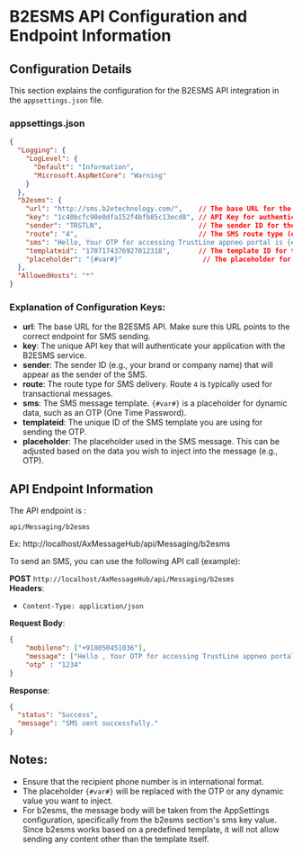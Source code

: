 
# B2ESMS API Configuration and Endpoint Information

## Configuration Details

This section explains the configuration for the B2ESMS API integration in the `appsettings.json` file.

### appsettings.json

```json
{
  "Logging": {
    "LogLevel": {
      "Default": "Information",
      "Microsoft.AspNetCore": "Warning"
    }
  },
  "b2esms": {
    "url": "http://sms.b2etechnology.com/",    // The base URL for the B2ESMS API
    "key": "1c40bcfc90e0dfa152f4bfb85c13ecd8", // API Key for authentication
    "sender": "TRSTLN",                        // The sender ID for the SMS
    "route": "4",                              // The SMS route type (e.g., promotional or transactional)
    "sms": "Hello, Your OTP for accessing TrustLine appneo portal is {#var#}}Please do not disclose this OTP to anyone. -TrustLine Holdings", // The message template
    "templateid": "1707174376927012318",       // The template ID for the SMS message
    "placeholder": "{#var#}"                    // The placeholder for dynamic data (e.g., OTP value)
  },
  "AllowedHosts": "*"
}
```

### Explanation of Configuration Keys:
- **url**: The base URL for the B2ESMS API. Make sure this URL points to the correct endpoint for SMS sending.
- **key**: The unique API key that will authenticate your application with the B2ESMS service.
- **sender**: The sender ID (e.g., your brand or company name) that will appear as the sender of the SMS.
- **route**: The route type for SMS delivery. Route `4` is typically used for transactional messages.
- **sms**: The SMS message template. `{#var#}` is a placeholder for dynamic data, such as an OTP (One Time Password).
- **templateid**: The unique ID of the SMS template you are using for sending the OTP.
- **placeholder**: The placeholder used in the SMS message. This can be adjusted based on the data you wish to inject into the message (e.g., OTP).

## API Endpoint Information

The API endpoint is :

```
api/Messaging/b2esms
```
Ex:  http://localhost/AxMessageHub/api/Messaging/b2esms

To send an SMS, you can use the following API call (example):

**POST** `http://localhost/AxMessageHub/api/Messaging/b2esms`  
**Headers**:
- `Content-Type: application/json`

**Request Body**:
```json
{
    "mobileno": ["+918050451036"],
    "message": ["Hello , Your OTP for accessing TrustLine appneo portal is {#var#}}Please do not disclose this OTP to anyone. -TrustLine Holdings"],
    "otp" : "1234"
}
```

**Response**:
```json
{
  "status": "Success",
  "message": "SMS sent successfully."
}
```

## Notes:
- Ensure that the recipient phone number is in international format.
- The placeholder `{#var#}` will be replaced with the OTP or any dynamic value you want to inject.
- For b2esms, the message body will be taken from the AppSettings configuration, specifically from the b2esms section's sms key value.
Since b2esms works based on a predefined template, it will not allow sending any content other than the template itself.

